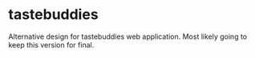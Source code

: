 # tastebuddies
Alternative design for tastebuddies web application. Most likely going to keep this version for final.
